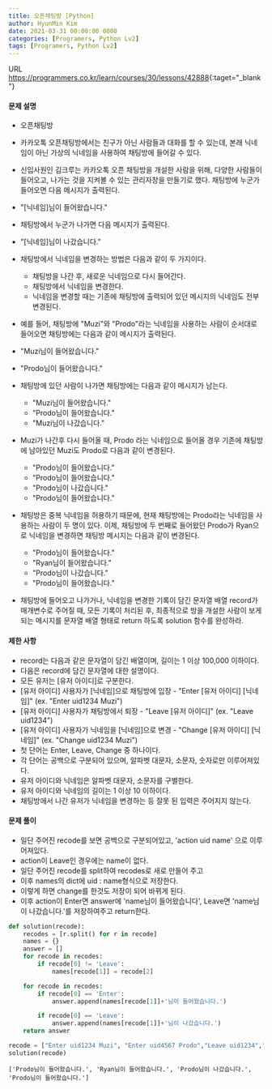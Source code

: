 ```yaml
---
title: 오픈채팅방 [Python]
author: HyunMin Kim
date: 2021-03-31 00:00:00 0000
categories: [Programers, Python Lv2]
tags: [Programers, Python Lv2]
---
```


URL <https://programmers.co.kr/learn/courses/30/lessons/42888>{:taget="_blank"}

#### 문제 설명
- 오픈채팅방
- 카카오톡 오픈채팅방에서는 친구가 아닌 사람들과 대화를 할 수 있는데, 본래 닉네임이 아닌 가상의 닉네임을 사용하여 채팅방에 들어갈 수 있다.
- 신입사원인 김크루는 카카오톡 오픈 채팅방을 개설한 사람을 위해, 다양한 사람들이 들어오고, 나가는 것을 지켜볼 수 있는 관리자창을 만들기로 했다. 채팅방에 누군가 들어오면 다음 메시지가 출력된다.
- "[닉네임]님이 들어왔습니다."
- 채팅방에서 누군가 나가면 다음 메시지가 출력된다.
- "[닉네임]님이 나갔습니다."
- 채팅방에서 닉네임을 변경하는 방법은 다음과 같이 두 가지이다.
    - 채팅방을 나간 후, 새로운 닉네임으로 다시 들어간다.
    - 채팅방에서 닉네임을 변경한다.
    - 닉네임을 변경할 때는 기존에 채팅방에 출력되어 있던 메시지의 닉네임도 전부 변경된다.
- 예를 들어, 채팅방에 "Muzi"와 "Prodo"라는 닉네임을 사용하는 사람이 순서대로 들어오면 채팅방에는 다음과 같이 메시지가 출력된다.
- "Muzi님이 들어왔습니다."
- "Prodo님이 들어왔습니다."
- 채팅방에 있던 사람이 나가면 채팅방에는 다음과 같이 메시지가 남는다.
    - "Muzi님이 들어왔습니다."
    - "Prodo님이 들어왔습니다."
    - "Muzi님이 나갔습니다."

- Muzi가 나간후 다시 들어올 때, Prodo 라는 닉네임으로 들어올 경우 기존에 채팅방에 남아있던 Muzi도 Prodo로 다음과 같이 변경된다.

    - "Prodo님이 들어왔습니다."
    - "Prodo님이 들어왔습니다."
    - "Prodo님이 나갔습니다."
    - "Prodo님이 들어왔습니다."

- 채팅방은 중복 닉네임을 허용하기 때문에, 현재 채팅방에는 Prodo라는 닉네임을 사용하는 사람이 두 명이 있다. 이제, 채팅방에 두 번째로 들어왔던 Prodo가 Ryan으로 닉네임을 변경하면 채팅방 메시지는 다음과 같이 변경된다.

    - "Prodo님이 들어왔습니다."
    - "Ryan님이 들어왔습니다."
    - "Prodo님이 나갔습니다."
    - "Prodo님이 들어왔습니다."

- 채팅방에 들어오고 나가거나, 닉네임을 변경한 기록이 담긴 문자열 배열 record가 매개변수로 주어질 때, 모든 기록이 처리된 후, 최종적으로 방을 개설한 사람이 보게 되는 메시지를 문자열 배열 형태로 return 하도록 solution 함수를 완성하라.

#### 제한 사항
- record는 다음과 같은 문자열이 담긴 배열이며, 길이는 1 이상 100,000 이하이다.
- 다음은 record에 담긴 문자열에 대한 설명이다.
- 모든 유저는 [유저 아이디]로 구분한다.
- [유저 아이디] 사용자가 [닉네임]으로 채팅방에 입장 - "Enter [유저 아이디] [닉네임]" (ex. "Enter uid1234 Muzi")
- [유저 아이디] 사용자가 채팅방에서 퇴장 - "Leave [유저 아이디]" (ex. "Leave uid1234")
- [유저 아이디] 사용자가 닉네임을 [닉네임]으로 변경 - "Change [유저 아이디] [닉네임]" (ex. "Change uid1234 Muzi")
- 첫 단어는 Enter, Leave, Change 중 하나이다.
- 각 단어는 공백으로 구분되어 있으며, 알파벳 대문자, 소문자, 숫자로만 이루어져있다.
- 유저 아이디와 닉네임은 알파벳 대문자, 소문자를 구별한다.
- 유저 아이디와 닉네임의 길이는 1 이상 10 이하이다.
- 채팅방에서 나간 유저가 닉네임을 변경하는 등 잘못 된 입력은 주어지지 않는다.

#### 문제 풀이
- 일단 주어진 recode를 보면 공백으로 구분되어있고, 'action uid name' 으로 이루어져있다.
- action이 Leave인 경우에는 name이 없다.
- 일단 주어진 recode를 split하여 recodes로 새로 만들어 주고
- 이후 names의 dict에 uid : name형식으로 저장한다.
- 이렇게 하면 change를 한것도 저장이 되어 바뀌게 된다.
- 이후 action이 Enter면 answer에 'name님이 들어왔습니다', Leave면 'name님이 나갔습니다.'를 저장하여주고 return한다.


```python
def solution(recode):
    recodes = [r.split() for r in recode]
    names = {}
    answer = []
    for recode in recodes:
        if recode[0] != 'Leave':
            names[recode[1]] = recode[2]

    for recode in recodes:
        if recode[0] == 'Enter':
            answer.append(names[recode[1]]+'님이 들어왔습니다.')

        if recode[0] == 'Leave':
            answer.append(names[recode[1]]+'님이 나갔습니다.')
    return answer
```


```python
recode = ["Enter uid1234 Muzi", "Enter uid4567 Prodo","Leave uid1234","Enter uid1234 Prodo","Change uid4567 Ryan"]
solution(recode)
```




    ['Prodo님이 들어왔습니다.', 'Ryan님이 들어왔습니다.', 'Prodo님이 나갔습니다.', 'Prodo님이 들어왔습니다.']


